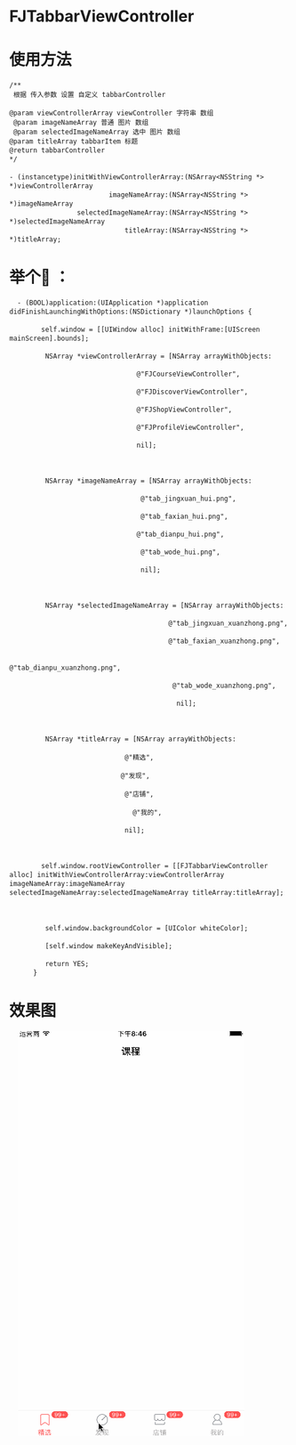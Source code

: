 # FJTabbarViewController

# 使用方法

    /**
     根据 传入参数 设置 自定义 tabbarController
 
    @param viewControllerArray viewController 字符串 数组
     @param imageNameArray 普通 图片 数组
     @param selectedImageNameArray 选中 图片 数组
    @param titleArray tabbarItem 标题
    @return tabbarController
    */
 
    - (instancetype)initWithViewControllerArray:(NSArray<NSString *> *)viewControllerArray
                             imageNameArray:(NSArray<NSString *> *)imageNameArray
                     selectedImageNameArray:(NSArray<NSString *> *)selectedImageNameArray
                                 titleArray:(NSArray<NSString *> *)titleArray;
      
      
      
      

# 举个🌰 ：

 
      - (BOOL)application:(UIApplication *)application didFinishLaunchingWithOptions:(NSDictionary *)launchOptions {

            self.window = [[UIWindow alloc] initWithFrame:[UIScreen mainScreen].bounds];

             NSArray *viewControllerArray = [NSArray arrayWithObjects:

                                    @"FJCourseViewController",

                                    @"FJDiscoverViewController",

                                    @"FJShopViewController",

                                    @"FJProfileViewController",

                                    nil];

    

             NSArray *imageNameArray = [NSArray arrayWithObjects:

                                     @"tab_jingxuan_hui.png",

                                     @"tab_faxian_hui.png",

                                    @"tab_dianpu_hui.png",

                                     @"tab_wode_hui.png",

                                     nil];

    

             NSArray *selectedImageNameArray = [NSArray arrayWithObjects:

                                            @"tab_jingxuan_xuanzhong.png",

                                            @"tab_faxian_xuanzhong.png",

                                               @"tab_dianpu_xuanzhong.png",

                                             @"tab_wode_xuanzhong.png",

                                              nil];

    

             NSArray *titleArray = [NSArray arrayWithObjects:

                                 @"精选",

                                @"发现",
        
                                 @"店铺",

                                   @"我的",

                                 nil];

    

            self.window.rootViewController = [[FJTabbarViewController alloc] initWithViewControllerArray:viewControllerArray imageNameArray:imageNameArray selectedImageNameArray:selectedImageNameArray titleArray:titleArray];

    

             self.window.backgroundColor = [UIColor whiteColor];

             [self.window makeKeyAndVisible];

             return YES;
          }
  
  
  
  

# 效果图
  
  
  ![FJTabbarController](https://github.com/fangjinfeng/FJTabbarViewController/blob/master/FJTabbarViewControllerDemo/Snapshots/FJTabbarController.gif)
